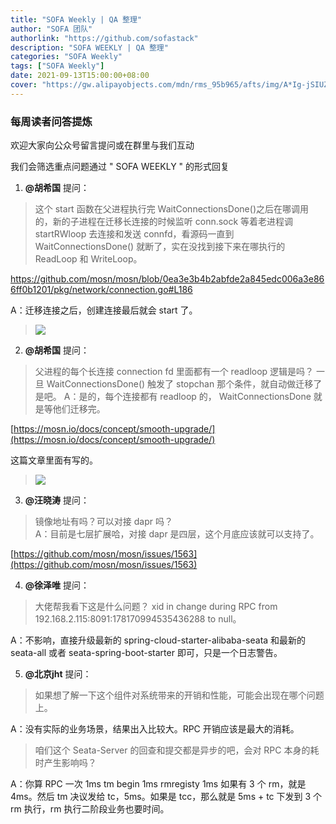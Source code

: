 ```yaml
---
title: "SOFA Weekly | QA 整理"
author: "SOFA 团队"
authorlink: "https://github.com/sofastack"
description: "SOFA WEEKLY | QA 整理"
categories: "SOFA Weekly"
tags: ["SOFA Weekly"]
date: 2021-09-13T15:00:00+08:00
cover: "https://gw.alipayobjects.com/mdn/rms_95b965/afts/img/A*Ig-jSIUZWx0AAAAAAAAAAAAAARQnAQ"
---
```


### 每周读者问答提炼   

欢迎大家向公众号留言提问或在群里与我们互动

我们会筛选重点问题通过 " SOFA WEEKLY " 的形式回复

1. **@胡希国** 提问：

>这个 start 函数在父进程执行完 WaitConnectionsDone()之后在哪调用的，新的子进程在迁移长连接的时候监听 conn.sock 等着老进程调 startRWloop 去连接和发送 connfd，看源码一直到 WaitConnectionsDone() 就断了，实在没找到接下来在哪执行的 ReadLoop 和 WriteLoop。 

[https://github.com/mosn/mosn/blob/0ea3e3b4b2abfde2a845edc006a3e866ff0b1201/pkg/network/connection.go#L186 ](https://github.com/mosn/mosn/blob/0ea3e3b4b2abfde2a845edc006a3e866ff0b1201/pkg/network/connection.go#L186 )

A：迁移连接之后，创建连接最后就会 start 了。

>![](https://gw.alipayobjects.com/mdn/rms_1c90e8/afts/img/A*HJ5PT68n_7kAAAAAAAAAAAAAARQnAQ)

2. **@胡希国** 提问：  

>父进程的每个长连接 connection fd 里面都有一个 readloop 逻辑是吗？ 一旦 WaitConnectionsDone() 触发了 stopchan 那个条件，就自动做迁移了是吧。 A：是的，每个连接都有 readloop 的， WaitConnectionsDone 就是等他们迁移完。

[https://mosn.io/docs/concept/smooth-upgrade/](https://mosn.io/docs/concept/smooth-upgrade/)

这篇文章里面有写的。

>![](https://gw.alipayobjects.com/mdn/rms_1c90e8/afts/img/A*O1JwQrgCiV4AAAAAAAAAAAAAARQnAQ) <br/>

3. **@汪晓涛** 提问：  

>镜像地址有吗？可以对接 dapr 吗？ <br/>
A：目前是七层扩展哈，对接 dapr 是四层，这个月底应该就可以支持了。 

[https://github.com/mosn/mosn/issues/1563](https://github.com/mosn/mosn/issues/1563)

4. **@徐泽唯** 提问：

>大佬帮我看下这是什么问题？  xid in change during RPC from 192.168.2.115:8091:178170994535436288 to null。

A：不影响，直接升级最新的 spring-cloud-starter-alibaba-seata 和最新的 seata-all 或者 seata-spring-boot-starter 即可，只是一个日志警告。

5. **@北京jht** 提问：

>如果想了解一下这个组件对系统带来的开销和性能，可能会出现在哪个问题上。 

A：没有实际的业务场景，结果出入比较大。RPC 开销应该是最大的消耗。

>咱们这个 Seata-Server 的回查和提交都是异步的吧，会对 RPC 本身的耗时产生影响吗？

A：你算 RPC 一次 1ms tm begin 1ms rmregisty 1ms 如果有 3 个 rm，就是 4ms。然后 tm 决议发给 tc，5ms。如果是 tcc，那么就是 5ms + tc 下发到 3 个 rm 执行，rm 执行二阶段业务也要时间。
